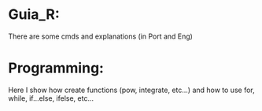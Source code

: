 # Guia_R:

There are some cmds and explanations (in Port and Eng)

# Programming:

Here I show how create functions (pow, integrate, etc...) and how to use for, while, if...else, ifelse, etc...